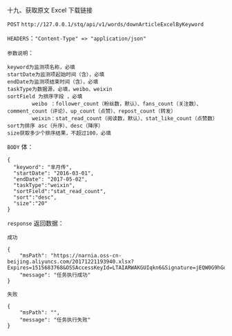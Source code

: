 十九、获取原文 Excel 下载链接

`POST` `http://127.0.0.1/stq/api/v1/words/downArticleExcelByKeyword`

`HEADERS`：`"Content-Type" => "application/json"`

`参数说明`：

```
keyword为监测项名称，必填
startDate为监测项起始时间（含），必填
endDate为监测项结束时间（含），必填
taskType为数据源，必填，weibo、weixin
sortField 为排序字段 ，必填
        weibo ：follower_count（粉丝数，默认）、fans_count（关注数）、comment_count（评论）、up_count（点赞）、repost_count（转发）
        weixin：stat_read_count（阅读数，默认）、stat_like_count（点赞数）
sort为排序 asc（升序）、desc（降序）
size获取多少个排序结果，不超过100，必填
```

`BODY` 体：

```
{
  "keyword": "芈月传",
  "startDate": "2016-03-01",
  "endDate": "2017-05-02",
  "taskType":"weixin",
  "sortField":"stat_read_count",
  "sort":"desc",
  "size":"20"
}
```

`response` 返回数据：

```
成功

{
    "msPath": "https://narnia.oss-cn-beijing.aliyuncs.com/20171221193940.xlsx?Expires=1515683768&OSSAccessKeyId=LTAIARWAKGUIqkn6&Signature=jEQW0G9hGdXTtBVFDqgnCk%2FWwyw%3D",
    "message": "任务执行成功"
}

失败

{
    "msPath": "",
    "message": "任务执行失败"
}
```



